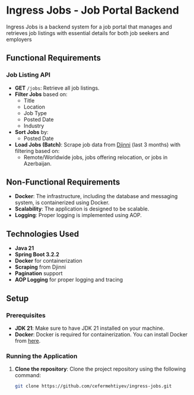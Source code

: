 # Ingress Jobs - Job Portal Backend

Ingress Jobs is a backend system for a job portal that manages and retrieves job listings with essential details for both job seekers and employers
## Functional Requirements

### Job Listing API

- **GET** `/jobs`: Retrieve all job listings.
- **Filter Jobs** based on:
    - Title
    - Location
    - Job Type
    - Posted Date
    - Industry
- **Sort Jobs** by:
    - Posted Date
- **Load Jobs (Batch)**: Scrape job data from [Djinni](https://djinni.co/jobs/) (last 3 months) with filtering based on:
    - Remote/Worldwide jobs, jobs offering relocation, or jobs in Azerbaijan.

## Non-Functional Requirements

- **Docker**: The infrastructure, including the database and messaging system, is containerized using Docker.
- **Scalability**: The application is designed to be scalable.
- **Logging**: Proper logging is implemented using AOP.

## Technologies Used

- **Java 21**
- **Spring Boot 3.2.2**
- **Docker** for containerization
- **Scraping** from Djinni
- **Pagination** support
- **AOP Logging** for proper logging and tracing

## Setup

### Prerequisites

- **JDK 21**: Make sure to have JDK 21 installed on your machine.
- **Docker**: Docker is required for containerization. You can install Docker from [here](https://www.docker.com/get-started).

### Running the Application

1. **Clone the repository**:
   Clone the project repository using the following command:
   ```bash
   git clone https://github.com/cefermehtiyev/ingress-jobs.git
